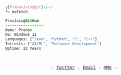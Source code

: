

```css
┌[PranavJain@git]-(~)
└> mefetch
```

<!--<div style="display:block;text-align:left"><img align="left" src="https://media.tenor.com/ZtuVwa_2f1oAAAAC/kobayashi-san-chi-no-maid-dragon-anime.gif" border="1" style="width:240px;height:170px">--> 
  
  ```css
  PrnvJain@GitHub
  -----------------
  Name: Pranav
  OS: Windows 11
  Languages: ["Java", "Python", "C", "C++"]
  Intrests: ["AI/ML", "Software Development"]  
  Uptime: 22 Years
  
  ```
</div>



<br />
<p align="center">
  <samp>
    . <a href="https://twitter.com/CalmFUK" target="_blank">twitter</a> .
    <a href="mailto:p4pranavjain75@gmail.com" target="_blank">Email</a> .
    <a href="https://pranavjain.vercel.app/" target="_blank">@Me</a> .
  </samp>
</p>
